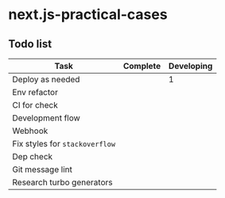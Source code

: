 # next.js-practical-cases

## Todo list

| Task                           | Complete | Developing |
| ------------------------------ | -------- | ---------- |
| Deploy as needed               |          | 1          |
| Env refactor                   |          |            |
| CI for check                   |          |            |
| Development flow               |          |            |
| Webhook                        |          |            |
| Fix styles for `stackoverflow` |          |            |
| Dep check                      |          |            |
| Git message lint               |          |            |
| Research turbo generators      |          |            |
